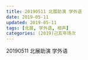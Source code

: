 ```yaml
---
title: 20190511 北展助演 学外语
date: 2019-05-11
updated: 2019-05-11
tags: [北展, 学外语, 相声]
categories: (2019)己亥年场次
---
```

20190511 北展助演 学外语